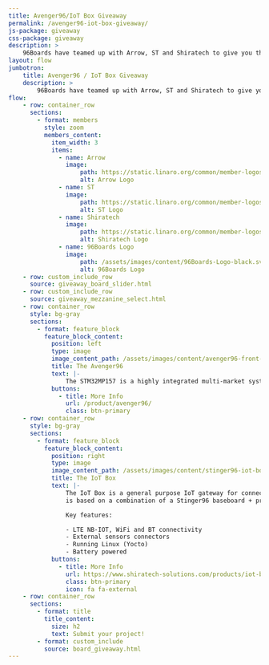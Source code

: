 ```yaml
---
title: Avenger96/IoT Box Giveaway
permalink: /avenger96-iot-box-giveaway/
js-package: giveaway
css-package: giveaway
description: >
    96Boards have teamed up with Arrow, ST and Shiratech to give you the chance to get a free Avenger96 or IoT Box. This is an online campaign dedicated to Arrow's 96Boards products, main and mezzanine, around STM's MP1 96Boards.
layout: flow
jumbotron:
    title: Avenger96 / IoT Box Giveaway
    description: >
        96Boards have teamed up with Arrow, ST and Shiratech to give you the chance to get a free Avenger96 or IoT Box. This is an online campaign dedicated to Arrow's 96Boards products, main and mezzanine, around STM's MP1 96Boards.
flow:
    - row: container_row
      sections:
        - format: members
          style: zoom
          members_content:
            item_width: 3
            items:
              - name: Arrow
                image:
                    path: https://static.linaro.org/common/member-logos/arrow.jpg
                    alt: Arrow Logo
              - name: ST
                image:
                    path: https://static.linaro.org/common/member-logos/st.jpg
                    alt: ST Logo
              - name: Shiratech
                image:
                    path: https://static.linaro.org/common/member-logos/shiratech.jpg
                    alt: Shiratech Logo
              - name: 96Boards Logo
                image:
                    path: /assets/images/content/96Boards-Logo-black.svg
                    alt: 96Boards Logo
    - row: custom_include_row
      source: giveaway_board_slider.html
    - row: custom_include_row
      source: giveaway_mezzanine_select.html
    - row: container_row
      style: bg-gray
      sections:
        - format: feature_block
          feature_block_content:
            position: left
            type: image
            image_content_path: /assets/images/content/avenger96-front-sd.png
            title: The Avenger96
            text: |-
                The STM32MP157 is a highly integrated multi-market system-on-chip designed to enable secure and space constraint applications within the Internet of Things. Avenger96 board features dual Arm Cortex-A7 cores and an Arm Cortex-M4 core. In addition, an extensive set of interfaces and connectivity peripherals are included to interface to cameras, touch-screen displays an MMC/SD cards. It also fully supports wireless communication, including WLAN and BLE.
            buttons:
              - title: More Info
                url: /product/avenger96/
                class: btn-primary
    - row: container_row
      style: bg-gray
      sections:
        - format: feature_block
          feature_block_content:
            position: right
            type: image
            image_content_path: /assets/images/content/stinger96-iot-box.png
            title: The IoT Box
            text: |-
                The IoT Box is a general purpose IoT gateway for connecting your sensors and actuators to the cloud. The commercial _edge_ device
                is based on a combination of a Stinger96 baseboard + proprietary mezzanine.

                Key features:

                - LTE NB-IOT, WiFi and BT connectivity
                - External sensors connectors
                - Running Linux (Yocto)
                - Battery powered
            buttons:
              - title: More Info
                url: https://www.shiratech-solutions.com/products/iot-box/
                class: btn-primary
                icon: fa fa-external
    - row: container_row
      sections:
        - format: title
          title_content:
            size: h2
            text: Submit your project!
        - format: custom_include
          source: board_giveaway.html
---
```

